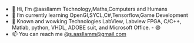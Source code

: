 - 👋 Hi, I’m @aasllamm
Technology,Maths,Computers and Humans
- 🌱 I’m currently learning OpenGl,SYCL,C#,Tensorflow,Game Development 
- 💞️ Known and wowking Technologies LabView, Labview FPGA, C/C++, Matlab, python, VHDL, ADOBE suit, and Microsoft Office. - 😄
- 📫 You can reach me @s.aasllamm@gmail.com

<!---
aasllamm/aasllamm is a ✨ special ✨ repository because its `README.md` (this file) appears on your GitHub profile.
You can click the Preview link to take a look at your changes.
--->
